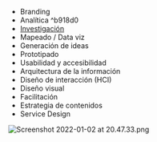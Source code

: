 - Branding
- Analítica ^b918d0
- [Investigación](../diseo-de-experiencia/investigacin)
- Mapeado / Data viz
- Generación de ideas
- Prototipado
- Usabilidad y accesibilidad
- Arquitectura de la información
- Diseño de interacción (HCI)
- Diseño visual
- Facilitación
- Estrategia de contenidos
- Service Design

![Screenshot 2022-01-02 at 20.47.33.png](../../recursos/media/screenshot-20220102-at-20.47.33.png)